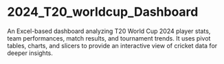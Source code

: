 # 2024_T20_worldcup_Dashboard
An Excel-based dashboard analyzing T20 World Cup 2024 player stats, team performances, match results, and tournament trends. It uses pivot tables, charts, and slicers to provide an interactive view of cricket data for deeper insights.
